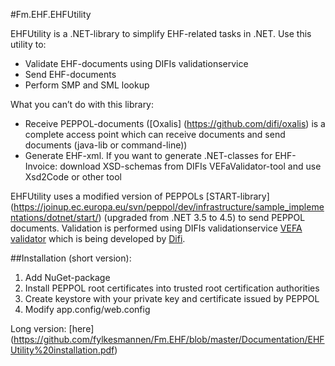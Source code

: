 #Fm.EHF.EHFUtility

EHFUtility is a .NET-library to simplify EHF-related tasks in .NET. Use this utility to:
- Validate EHF-documents using DIFIs validationservice
- Send EHF-documents 
- Perform SMP and SML lookup

What you can’t do with this library:
- Receive PEPPOL-documents ([Oxalis] (https://github.com/difi/oxalis) is a complete access point which can receive documents and send documents (java-lib or command-line))
- Generate EHF-xml. If you want to generate .NET-classes for EHF-Invoice: download XSD-schemas from DIFIs VEFaValidator-tool and use Xsd2Code or other tool

EHFUtility uses a modified version of PEPPOLs [START-library] (https://joinup.ec.europa.eu/svn/peppol/dev/infrastructure/sample_implementations/dotnet/start/) (upgraded from .NET 3.5 to 4.5) to send PEPPOL documents. Validation is performed using DIFIs validationservice [VEFA validator](https://github.com/difi/VEFAvalidatorApp) which is being developed by [Difi](http://vefa.difi.no).


##Installation (short version):
1. Add NuGet-package
2. Install PEPPOL root certificates into trusted root certification authorities
3. Create keystore with your private key and certificate issued by PEPPOL
4. Modify app.config/web.config

Long version: [here] (https://github.com/fylkesmannen/Fm.EHF/blob/master/Documentation/EHFUtility%20installation.pdf)

